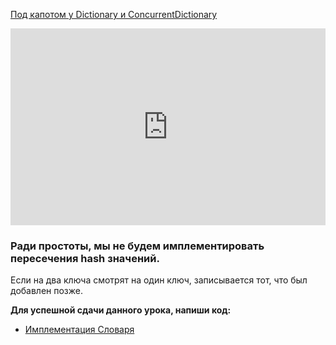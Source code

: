 <a href="https://habr.com/ru/post/198104/">Под капотом у Dictionary и ConcurrentDictionary</a>   

<iframe width="100%" height="315" src="https://www.youtube.com/embed/vBxmYemGUWk" frameborder="0" allow="accelerometer; autoplay; encrypted-media; gyroscope; picture-in-picture" allowfullscreen></iframe>

### Ради простоты, мы не будем имплементировать пересечения hash значений.
Если на два ключа смотрят на один ключ, записывается тот, что был добавлен позже. 

**Для успешной сдачи данного урока, напиши код:**   
- <a href="https://github.com/alem-classroom/student-algo-1-${GITHUB_LOGIN}/tree/master/hashmap" class="repo-button">Имплементация Словаря</a>   
